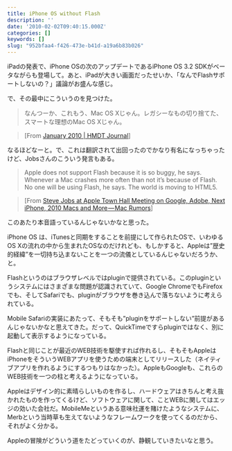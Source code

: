 ```yaml
---
title: iPhone OS without Flash
description: ''
date: '2010-02-02T09:40:15.000Z'
categories: []
keywords: []
slug: "952bfaa4-f426-473e-b41d-a19a6b83b026"
---
```

iPadの発表で、iPhone OSの次のアップデートであるiPhone OS 3.2 SDKがベータながらも登場して。あと、iPadが大きい画面だったせいか、「なんでFlashサポートしないの？」議論がお盛んな感じ。

で、その最中にこういうのを見つけた。

> なんつーか、これもう、Mac OS Xじゃん。レガシーなもの切り捨てた、スマートな理想のMac OS Xじゃん。

> \[From [January 2010 | HMDT Journal](http://hmdt.jp/archives/2010_01.html#2010012804)\]

なるほどなーと。で、これは翻訳されて出回ったのでかなり有名になっちゃったけど、Jobsさんのこういう発言もある。

> Apple does not support Flash because it is so buggy, he says. Whenever a Mac crashes more often than not it’s because of Flash. No one will be using Flash, he says. The world is moving to HTML5.

> \[From [Steve Jobs at Apple Town Hall Meeting on Google, Adobe, Next iPhone, 2010 Macs and More — Mac Rumors](http://www.macrumors.com/2010/01/31/steve-jobs-at-apple-town-hall-meeting-google-adobe-next-iphone-2010-macs-and-more/)\]

このあたり本音語っているんじゃないかなと思った。

iPhone OS は、iTunesと同期をすることを前提にして作られたOSで、いわゆるOS Xの流れの中から生まれたOSなのだけれども、もしかすると、Appleは”歴史的経緯”を一切持ち込まないことを一つの流儀としているんじゃないだろうか、と。

Flashというのはブラウザレベルではpluginで提供されている。このpluginというシステムにはさまざまな問題が認識されていて、Google ChromeでもFirefoxでも、そしてSafariでも、pluginがブラウザを巻き込んで落ちないように考えられている。

Mobile Safariの実装にあたって、そもそも”pluginをサポートしない”前提があるんじゃないかなと思えてきた。だって、QuickTimeですらpluginではなく、別に起動して表示するようになっている。

Flashと同じことが最近のWEB技術を駆使すれば作れるし、そもそもAppleはiPhoneをそういうWEBアプリを使うための端末としてリリースした（ネイティブアプリを作れるようにするつもりはなかった）。AppleもGoogleも、これらのWEB技術を一つの柱と考えるようになっている。

Appleはデザイン的に素晴らしいものを作るし、ハードウェアはきちんと考え抜かれたものを作ってくるけど、ソフトウェアに関して、ことWEBに関してはエッジの効いた会社だ。MobileMeというある意味社運を賭けたようなシステムに、Merbという当時草も生えてないようなフレームワークを使ってくるのだから、それがよく分かる。

Appleの冒険がどういう道をたどっていくのが、静観していきたいなと思う。